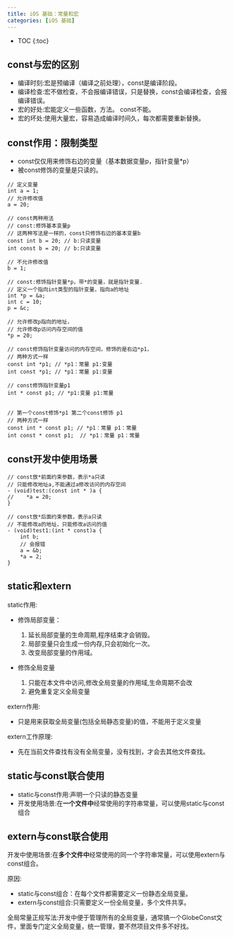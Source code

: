 ```yaml
---
title: iOS 基础：常量和宏
categories: [iOS 基础]
---
```


- TOC
{:toc}

## const与宏的区别

* 编译时刻:宏是预编译（编译之前处理），const是编译阶段。
* 编译检查:宏不做检查，不会报编译错误，只是替换，const会编译检查，会报编译错误。
* 宏的好处:宏能定义一些函数，方法。 const不能。
* 宏的坏处:使用大量宏，容易造成编译时间久，每次都需要重新替换。


## const作用：限制类型

* const仅仅用来修饰右边的变量（基本数据变量p，指针变量*p）
* 被const修饰的变量是只读的。

```objective_c
// 定义变量
int a = 1;
// 允许修改值
a = 20;

// const两种用法
// const:修饰基本变量p
// 这两种写法是一样的，const只修饰右边的基本变量b
const int b = 20; // b:只读变量
int const b = 20; // b:只读变量

// 不允许修改值
b = 1;

// const:修饰指针变量*p，带*的变量，就是指针变量.
// 定义一个指向int类型的指针变量，指向a的地址
int *p = &a;
int c = 10;
p = &c;

// 允许修改p指向的地址，
// 允许修改p访问内存空间的值
*p = 20;

// const修饰指针变量访问的内存空间，修饰的是右边*p1，
// 两种方式一样
const int *p1; // *p1：常量 p1:变量
int const *p1; // *p1：常量 p1:变量

// const修饰指针变量p1
int * const p1; // *p1:变量 p1:常量


// 第一个const修饰*p1 第二个const修饰 p1
// 两种方式一样
const int * const p1; // *p1：常量 p1：常量
int const * const p1;  // *p1：常量 p1：常量

```


## const开发中使用场景

```objective_c
// const放*前面约束参数，表示*a只读
// 只能修改地址a,不能通过a修改访问的内存空间
- (void)test:(const int * )a {
//    *a = 20;
}

// const放*后面约束参数，表示a只读
// 不能修改a的地址，只能修改a访问的值
- (void)test1:(int * const)a {
    int b;
    // 会报错
    a = &b;
    *a = 2;
}

```

## static和extern

static作用:

* 修饰局部变量：
  1. 延长局部变量的生命周期,程序结束才会销毁。
  2. 局部变量只会生成一份内存,只会初始化一次。
  3. 改变局部变量的作用域。


* 修饰全局变量
  1. 只能在本文件中访问,修改全局变量的作用域,生命周期不会改
  2. 避免重复定义全局变量


extern作用:

* 只是用来获取全局变量(包括全局静态变量)的值，不能用于定义变量

extern工作原理:

* 先在当前文件查找有没有全局变量，没有找到，才会去其他文件查找。

## static与const联合使用

* static与const作用:声明一个只读的静态变量
* 开发使用场景:在**一个文件中**经常使用的字符串常量，可以使用static与const组合

## extern与const联合使用

开发中使用场景:在**多个文件中**经常使用的同一个字符串常量，可以使用extern与const组合。

原因:
* static与const组合：在每个文件都需要定义一份静态全局变量。
* extern与const组合:只需要定义一份全局变量，多个文件共享。

全局常量正规写法:开发中便于管理所有的全局变量，通常搞一个GlobeConst文件，里面专门定义全局变量，统一管理，要不然项目文件多不好找。
